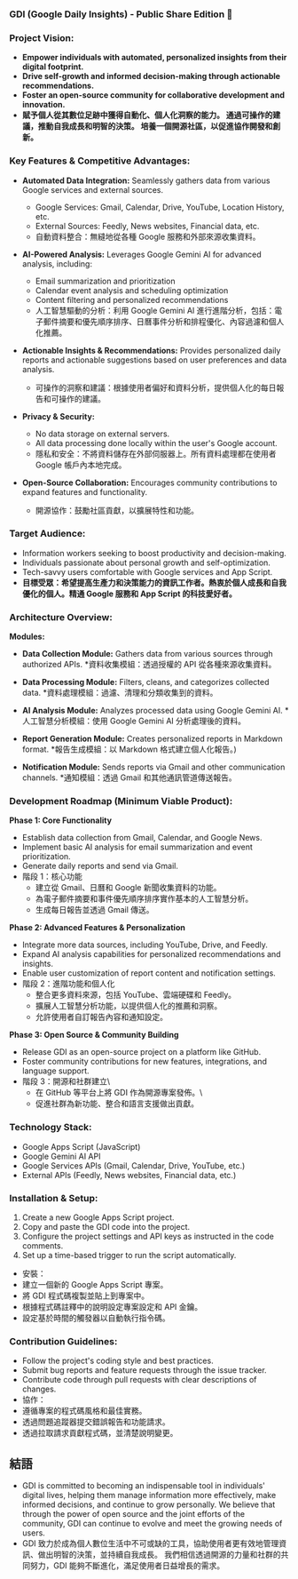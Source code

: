 ### **GDI (Google Daily Insights) - Public Share Edition 🚀**

### **Project Vision:**
*   **Empower individuals with automated, personalized insights from their digital footprint.**
*   **Drive self-growth and informed decision-making through actionable recommendations.**
*   **Foster an open-source community for collaborative development and innovation.**
*   **賦予個人從其數位足跡中獲得自動化、個人化洞察的能力。 通過可操作的建議，推動自我成長和明智的決策。 培養一個開源社區，以促進協作開發和創新。**

###  **Key Features & Competitive Advantages:**

*   **Automated Data Integration:** Seamlessly gathers data from various Google services and external sources.
    *   Google Services: Gmail, Calendar, Drive, YouTube, Location History, etc.
    *   External Sources: Feedly, News websites, Financial data, etc.
    *   自動資料整合：無縫地從各種 Google 服務和外部來源收集資料。

*   **AI-Powered Analysis:** Leverages Google Gemini AI for advanced analysis, including:
    *   Email summarization and prioritization
    *   Calendar event analysis and scheduling optimization
    *   Content filtering and personalized recommendations
    *   人工智慧驅動的分析：利用 Google Gemini AI 進行進階分析，包括：電子郵件摘要和優先順序排序、日曆事件分析和排程優化、內容過濾和個人化推薦。

*   **Actionable Insights & Recommendations:** Provides personalized daily reports and actionable suggestions based on user preferences and data analysis.
    *   可操作的洞察和建議：根據使用者偏好和資料分析，提供個人化的每日報告和可操作的建議。

*   **Privacy & Security:**
    *   No data storage on external servers.
    *   All data processing done locally within the user's Google account.
    *   隱私和安全：不將資料儲存在外部伺服器上。所有資料處理都在使用者 Google 帳戶內本地完成。

*   **Open-Source Collaboration:** Encourages community contributions to expand features and functionality.
    *   開源協作：鼓勵社區貢獻，以擴展特性和功能。

### **Target Audience:**
*   Information workers seeking to boost productivity and decision-making.
*   Individuals passionate about personal growth and self-optimization.
*   Tech-savvy users comfortable with Google services and App Script.
*   **目標受眾：希望提高生產力和決策能力的資訊工作者。熱衷於個人成長和自我優化的個人。精通 Google 服務和 App Script 的科技愛好者。**

### **Architecture Overview:**

**Modules:**

*   **Data Collection Module:** Gathers data from various sources through authorized APIs.
    *資料收集模組：透過授權的 API 從各種來源收集資料。

*   **Data Processing Module:**  Filters, cleans, and categorizes collected data.
    *資料處理模組：過濾、清理和分類收集到的資料。

*   **AI Analysis Module:**  Analyzes processed data using Google Gemini AI.
    *人工智慧分析模組：使用 Google Gemini AI 分析處理後的資料。

*   **Report Generation Module:** Creates personalized reports in Markdown format.
    *報告生成模組：以 Markdown 格式建立個人化報告。)

*   **Notification Module:** Sends reports via Gmail and other communication channels.
    *通知模組：透過 Gmail 和其他通訊管道傳送報告。

###  **Development Roadmap (Minimum Viable Product):**

**Phase 1: Core Functionality**
*   Establish data collection from Gmail, Calendar, and Google News.
*   Implement basic AI analysis for email summarization and event prioritization.
*   Generate daily reports and send via Gmail.
*   階段 1：核心功能
    * 建立從 Gmail、日曆和 Google 新聞收集資料的功能。
    * 為電子郵件摘要和事件優先順序排序實作基本的人工智慧分析。
    * 生成每日報告並透過 Gmail 傳送。

**Phase 2: Advanced Features & Personalization**
*   Integrate more data sources, including YouTube, Drive, and Feedly.
*   Expand AI analysis capabilities for personalized recommendations and insights.
*   Enable user customization of report content and notification settings.
*   階段 2：進階功能和個人化
    * 整合更多資料來源，包括 YouTube、雲端硬碟和 Feedly。
    * 擴展人工智慧分析功能，以提供個人化的推薦和洞察。
    * 允許使用者自訂報告內容和通知設定。

**Phase 3: Open Source & Community Building**
*   Release GDI as an open-source project on a platform like GitHub.
*   Foster community contributions for new features, integrations, and language support.
*   階段 3：開源和社群建立\
    * 在 GitHub 等平台上將 GDI 作為開源專案發佈。\
    * 促進社群為新功能、整合和語言支援做出貢獻。

### **Technology Stack:**
*   Google Apps Script (JavaScript)
*   Google Gemini AI API
*   Google Services APIs (Gmail, Calendar, Drive, YouTube, etc.)
*   External APIs (Feedly, News websites, Financial data, etc.)

### **Installation & Setup:**
1.  Create a new Google Apps Script project.
2.  Copy and paste the GDI code into the project.
3.  Configure the project settings and API keys as instructed in the code comments.
4.  Set up a time-based trigger to run the script automatically.
* 安裝：
* 建立一個新的 Google Apps Script 專案。
* 將 GDI 程式碼複製並貼上到專案中。
* 根據程式碼註釋中的說明設定專案設定和 API 金鑰。
* 設定基於時間的觸發器以自動執行指令碼。

### **Contribution Guidelines:**
*   Follow the project's coding style and best practices.
*   Submit bug reports and feature requests through the issue tracker.
*   Contribute code through pull requests with clear descriptions of changes.
* 協作：
* 遵循專案的程式碼風格和最佳實務。
* 透過問題追蹤器提交錯誤報告和功能請求。
* 透過拉取請求貢獻程式碼，並清楚說明變更。

## 結語
* GDI is committed to becoming an indispensable tool in individuals' digital lives, helping them manage information more effectively, make informed decisions, and continue to grow personally. We believe that through the power of open source and the joint efforts of the community, GDI can continue to evolve and meet the growing needs of users.
* GDI 致力於成為個人數位生活中不可或缺的工具，協助使用者更有效地管理資訊、做出明智的決策，並持續自我成長。 我們相信透過開源的力量和社群的共同努力，GDI 能夠不斷進化，滿足使用者日益增長的需求。
